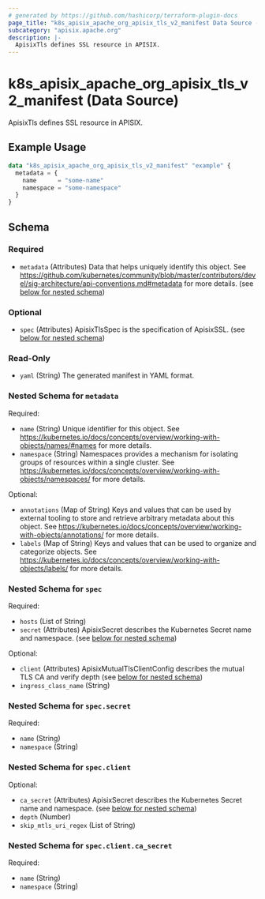 ```yaml
---
# generated by https://github.com/hashicorp/terraform-plugin-docs
page_title: "k8s_apisix_apache_org_apisix_tls_v2_manifest Data Source - terraform-provider-k8s"
subcategory: "apisix.apache.org"
description: |-
  ApisixTls defines SSL resource in APISIX.
---
```


# k8s_apisix_apache_org_apisix_tls_v2_manifest (Data Source)

ApisixTls defines SSL resource in APISIX.

## Example Usage

```terraform
data "k8s_apisix_apache_org_apisix_tls_v2_manifest" "example" {
  metadata = {
    name      = "some-name"
    namespace = "some-namespace"
  }
}
```

<!-- schema generated by tfplugindocs -->
## Schema

### Required

- `metadata` (Attributes) Data that helps uniquely identify this object. See https://github.com/kubernetes/community/blob/master/contributors/devel/sig-architecture/api-conventions.md#metadata for more details. (see [below for nested schema](#nestedatt--metadata))

### Optional

- `spec` (Attributes) ApisixTlsSpec is the specification of ApisixSSL. (see [below for nested schema](#nestedatt--spec))

### Read-Only

- `yaml` (String) The generated manifest in YAML format.

<a id="nestedatt--metadata"></a>
### Nested Schema for `metadata`

Required:

- `name` (String) Unique identifier for this object. See https://kubernetes.io/docs/concepts/overview/working-with-objects/names/#names for more details.
- `namespace` (String) Namespaces provides a mechanism for isolating groups of resources within a single cluster. See https://kubernetes.io/docs/concepts/overview/working-with-objects/namespaces/ for more details.

Optional:

- `annotations` (Map of String) Keys and values that can be used by external tooling to store and retrieve arbitrary metadata about this object. See https://kubernetes.io/docs/concepts/overview/working-with-objects/annotations/ for more details.
- `labels` (Map of String) Keys and values that can be used to organize and categorize objects. See https://kubernetes.io/docs/concepts/overview/working-with-objects/labels/ for more details.


<a id="nestedatt--spec"></a>
### Nested Schema for `spec`

Required:

- `hosts` (List of String)
- `secret` (Attributes) ApisixSecret describes the Kubernetes Secret name and namespace. (see [below for nested schema](#nestedatt--spec--secret))

Optional:

- `client` (Attributes) ApisixMutualTlsClientConfig describes the mutual TLS CA and verify depth (see [below for nested schema](#nestedatt--spec--client))
- `ingress_class_name` (String)

<a id="nestedatt--spec--secret"></a>
### Nested Schema for `spec.secret`

Required:

- `name` (String)
- `namespace` (String)


<a id="nestedatt--spec--client"></a>
### Nested Schema for `spec.client`

Optional:

- `ca_secret` (Attributes) ApisixSecret describes the Kubernetes Secret name and namespace. (see [below for nested schema](#nestedatt--spec--client--ca_secret))
- `depth` (Number)
- `skip_mtls_uri_regex` (List of String)

<a id="nestedatt--spec--client--ca_secret"></a>
### Nested Schema for `spec.client.ca_secret`

Required:

- `name` (String)
- `namespace` (String)

